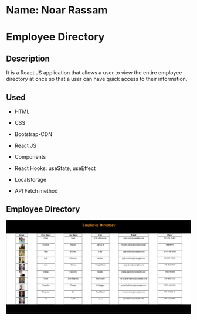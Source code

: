 # Name: Noar Rassam

# Employee Directory

## Description

It is a React JS application that allows a user to view the entire employee directory at once so that a user can have quick access to their information.

## Used

- HTML

- CSS

- Bootstrap-CDN

- React JS

- Components

- React Hooks: useState, useEffect

- Localstorage

- API Fetch method

## **Employee Directory**

![![Directory]()](https://github.com/noarrassam/employee-directory/blob/main/images/output.png)
